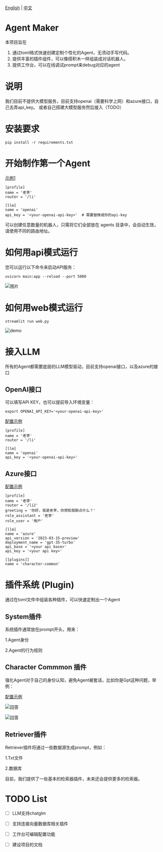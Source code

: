 [English](README_en.md) | [中文](README.md)

# Agent Maker
本项目旨在
1. 通过toml格式快速创建定制个性化的Agent，无须动手写代码。
2. 提供丰富的插件组件，可以像搭积木一样组装成对话机器人。
3. 提供工作台，可以在线调试prompt来debug对应的agent

# 说明

我们目前不提供大模型服务，目前支持openai（需要科学上网）和azure接口，自己去弄api_key。
或者自己搭建大模型服务然后接入（TODO）

# 安装要求
```
pip install -r requirements.txt
```

# 开始制作第一个Agent

[示例1](./agents/demo_cn/robot.toml)

```
[profile]
name = '老李'
router = '/li'

[llm]
name = 'openai'
api_key = '<your-openai-api-key>'  # 需要替换成你的api-key
```

可以创建任意数量的机器人，只需将它们全部放在 agents 目录中，会自动生效，请使用不同的路由地址。

# 如何用api模式运行

您可以运行以下命令来启动API服务：
```
uvicorn main:app --reload --port 5000
```

![图片](./docs/imgs/api_demo.jpg)

# 如何用web模式运行

```
streamlit run web.py
```

![demo](./docs/imgs/waiter_demo_cn.jpg)

# 接入LLM

所有的Agent都需要底层的LLM模型驱动，目前支持openai接口，以及azure的接口

## OpenAI接口

可以填写API KEY，也可以提前导入环境变量：
```
export OPENAI_API_KEY='<your-openai-api-key>'
```

[配置示例](./agents/demo_cn/robot.toml)

```
[profile]
name = '老李'
router = '/li'

[llm]
name = 'openai'
api_key = '<your-openai-api-key>'
```

## Azure接口

[配置示例](./agents/demo_cn/robot_azure.toml)


```
[profile]
name = '老李'
router = '/li2'
greeting = '你好，我是老李，你想和我聊点什么？'
role_assistant = '老李'
role_user = '用户'

[llm]
name = 'azure'
api_version = '2023-03-15-preview'
deployment_name = 'gpt-35-turbo'
api_base = '<your api base>'
api_key = '<your api key>'

[[plugins]]
name = 'character-common'
```

# 插件系统 (Plugin)

通过在toml文件中组装各种插件，可以快速定制出一个Agent

## System插件

系统插件通常放在prompt开头，用来：

1.Agent身份

2.Agent的行为规则


## Character Commmon 插件

强化Agent对于自己的身份认知，避免Agent被套话，比如你是Gpt这种问题，举例：

[配置示例](./agents/demo_cn/robot_azure.toml)

![回答](./docs/imgs/cn_charactor.jpg)

![回答](./docs/imgs/cn_charactor_gpt.jpg)


## Retriever插件

Retriever插件将通过一些数据源生成prompt，例如：

1.Txt文件

2.数据库

目前，我们提供了一些基本的检索器插件，未来还会提供更多的检索器。


# TODO List

- [ ] LLM支持chatglm
- [ ] 支持连接向量数据库相关插件 
- [ ] 工作台可编辑配置功能
- [ ] 建设项目的文档

